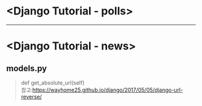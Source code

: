 # <Django Tutorial - polls>
<hr>

# <Django Tutorial - news>
## models.py
> def get_absolute_url(self)<br>
>참고:https://wayhome25.github.io/django/2017/05/05/django-url-reverse/
